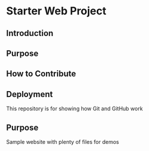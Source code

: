 # Starter Web Project

## Introduction

## Purpose

## How to Contribute

## Deployment

This repository is for showing how Git and GitHub work

## Purpose

Sample website with plenty of files for demos


